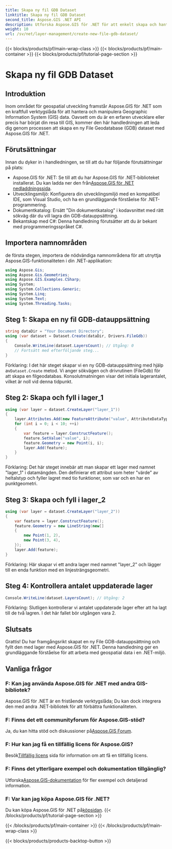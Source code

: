 ```yaml
---
title: Skapa ny fil GDB Dataset
linktitle: Skapa ny fil GDB Dataset
second_title: Aspose.GIS .NET API
description: Utforska Aspose.GIS för .NET för att enkelt skapa och hantera GIS-datauppsättningar. Ladda ner nu för sömlös geospatial utveckling. #Aspose #GIS
weight: 10
url: /sv/net/layer-management/create-new-file-gdb-dataset/
---
```


{{< blocks/products/pf/main-wrap-class >}}
{{< blocks/products/pf/main-container >}}
{{< blocks/products/pf/tutorial-page-section >}}

# Skapa ny fil GDB Dataset

## Introduktion
Inom området för geospatial utveckling framstår Aspose.GIS för .NET som en kraftfull verktygslåda för att hantera och manipulera Geographic Information System (GIS) data. Oavsett om du är en erfaren utvecklare eller precis har börjat din resa till GIS, kommer den här handledningen att leda dig genom processen att skapa en ny File Geodatabase (GDB) dataset med Aspose.GIS för .NET.
## Förutsättningar
Innan du dyker in i handledningen, se till att du har följande förutsättningar på plats:
-  Aspose.GIS för .NET: Se till att du har Aspose.GIS för .NET-biblioteket installerat. Du kan ladda ner den från[Aspose.GIS för .NET nedladdningssida](https://releases.aspose.com/gis/net/).
- Utvecklingsmiljö: Konfigurera din utvecklingsmiljö med en kompatibel IDE, som Visual Studio, och ha en grundläggande förståelse för .NET-programmering.
- Dokumentkatalog: Ersätt "Din dokumentkatalog" i kodavsnittet med rätt sökväg där du vill lagra din GDB-datauppsättning.
- Bekantskap med C#: Denna handledning förutsätter att du är bekant med programmeringsspråket C#.
## Importera namnområden
de första stegen, importera de nödvändiga namnområdena för att utnyttja Aspose.GIS-funktionaliteten i din .NET-applikation:
```csharp
using Aspose.Gis;
using Aspose.Gis.Geometries;
using Aspose.GIS.Examples.CSharp;
using System;
using System.Collections.Generic;
using System.Linq;
using System.Text;
using System.Threading.Tasks;
```
## Steg 1: Skapa en ny fil GDB-datauppsättning
```csharp
string dataDir = "Your Document Directory";
using (var dataset = Dataset.Create(dataDir, Drivers.FileGdb))
{
    Console.WriteLine(dataset.LayersCount); // Utgång: 0
    // Fortsätt med efterföljande steg...
}
```
 Förklaring: I det här steget skapar vi en ny GDB-datauppsättning med hjälp av`Dataset.Create` metod. Vi anger sökvägen och drivrutinen (FileGdb) för att skapa en filgeodatabas. Konsolutmatningen visar det initiala lagerantalet, vilket är noll vid denna tidpunkt.
## Steg 2: Skapa och fyll i lager_1
```csharp
using (var layer = dataset.CreateLayer("layer_1"))
{
    layer.Attributes.Add(new FeatureAttribute("value", AttributeDataType.Integer));
    for (int i = 0; i < 10; ++i)
    {
        var feature = layer.ConstructFeature();
        feature.SetValue("value", i);
        feature.Geometry = new Point(i, i);
        layer.Add(feature);
    }
}
```
Förklaring: Det här steget innebär att man skapar ett lager med namnet "lager_1" i datamängden. Den definierar ett attribut som heter "värde" av heltalstyp och fyller lagret med tio funktioner, som var och en har en punktgeometri.
## Steg 3: Skapa och fyll i lager_2
```csharp
using (var layer = dataset.CreateLayer("layer_2"))
{
    var feature = layer.ConstructFeature();
    feature.Geometry = new LineString(new[]
    {
        new Point(1, 2),
        new Point(3, 4),
    });
    layer.Add(feature);
}
```
Förklaring: Här skapar vi ett andra lager med namnet "layer_2" och lägger till en enda funktion med en linjesträngsgeometri.
## Steg 4: Kontrollera antalet uppdaterade lager
```csharp
Console.WriteLine(dataset.LayersCount); // Utgång: 2
```
Förklaring: Slutligen kontrollerar vi antalet uppdaterade lager efter att ha lagt till de två lagren. I det här fallet bör utgången vara 2.
## Slutsats
Grattis! Du har framgångsrikt skapat en ny File GDB-datauppsättning och fyllt den med lager med Aspose.GIS för .NET. Denna handledning ger en grundläggande förståelse för att arbeta med geospatial data i en .NET-miljö.
## Vanliga frågor
### F: Kan jag använda Aspose.GIS för .NET med andra GIS-bibliotek?
Aspose.GIS för .NET är en fristående verktygslåda; Du kan dock integrera den med andra .NET-bibliotek för att förbättra funktionaliteten.
### F: Finns det ett communityforum för Aspose.GIS-stöd?
 Ja, du kan hitta stöd och diskussioner på[Aspose.GIS Forum](https://forum.aspose.com/c/gis/33).
### F: Hur kan jag få en tillfällig licens för Aspose.GIS?
 Besök[Tillfällig licens](https://purchase.aspose.com/temporary-license/) sida för information om att få en tillfällig licens.
### F: Finns det ytterligare exempel och dokumentation tillgänglig?
 Utforska[Aspose.GIS-dokumentation](https://reference.aspose.com/gis/net/) för fler exempel och detaljerad information.
### F: Var kan jag köpa Aspose.GIS för .NET?
 Du kan köpa Aspose.GIS för .NET på[köpsidan](https://purchase.aspose.com/buy).
{{< /blocks/products/pf/tutorial-page-section >}}

{{< /blocks/products/pf/main-container >}}
{{< /blocks/products/pf/main-wrap-class >}}

{{< blocks/products/products-backtop-button >}}
